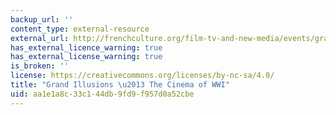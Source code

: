 ```yaml
---
backup_url: ''
content_type: external-resource
external_url: http://frenchculture.org/film-tv-and-new-media/events/grand-illusions-cinema-wwi
has_external_licence_warning: true
has_external_license_warning: true
is_broken: ''
license: https://creativecommons.org/licenses/by-nc-sa/4.0/
title: "Grand Illusions \u2013 The Cinema of WWI"
uid: aa1e1a8c-33c1-44db-9fd9-f957d0a52cbe
---
```

